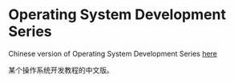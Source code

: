 Operating System Development Series
=======

Chinese version of Operating System Development Series [here](http://www.brokenthorn.com/Resources/OSDevIndex.html)

某个操作系统开发教程的中文版。

